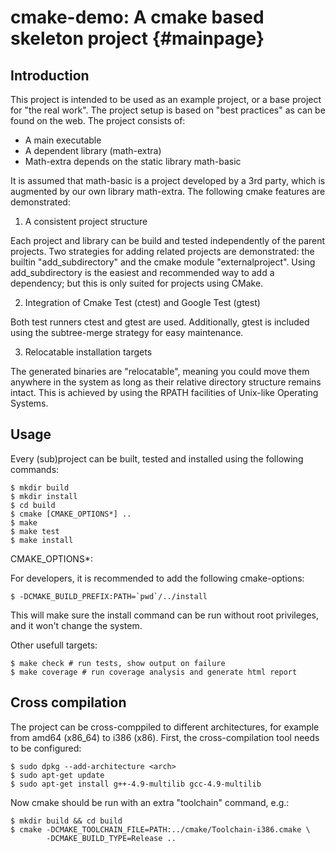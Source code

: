 cmake-demo: A cmake based skeleton project {#mainpage}
==========================================

Introduction
------------

This project is intended to be used as an example project, or a base project
for "the real work". The project setup is based on "best practices" as can
be found on the web. The project consists of:
- A main executable
- A dependent library (math-extra)
- Math-extra depends on the static library math-basic

It is assumed that math-basic is a project developed by a 3rd party, which is
augmented by our own library math-extra. The following cmake features are
demonstrated:

1. A consistent project structure

Each project and library can be build and tested independently of the
parent projects. Two strategies for adding related projects are demonstrated:
the builtin "add_subdirectory" and the cmake module "externalproject". Using
add_subdirectory is the easiest and recommended way to add a dependency; but
this is only suited for projects using CMake.

2. Integration of Cmake Test (ctest) and Google Test (gtest)

Both test runners ctest and gtest are used. Additionally, gtest is included
using the subtree-merge strategy for easy maintenance.

3. Relocatable installation targets

The generated binaries are "relocatable", meaning you could move them anywhere
in the system as long as their relative directory structure remains intact.
This is achieved by using the RPATH facilities of Unix-like Operating Systems.

Usage
-----

Every (sub)project can be built, tested and installed using the following
commands:

    $ mkdir build
    $ mkdir install
    $ cd build
    $ cmake [CMAKE_OPTIONS*] ..
    $ make
    $ make test
    $ make install

CMAKE_OPTIONS*:

For developers, it is recommended to add the following cmake-options:

    $ -DCMAKE_BUILD_PREFIX:PATH=`pwd`/../install

This will make sure the install command can be run without root privileges,
and it won't change the system.

Other usefull targets:

    $ make check # run tests, show output on failure
    $ make coverage # run coverage analysis and generate html report

Cross compilation
-----------------

The project can be cross-comppiled to different architectures, for example
from amd64 (x86_64) to i386 (x86). First, the cross-compilation tool needs
to be configured:

    $ sudo dpkg --add-architecture <arch>
    $ sudo apt-get update
    $ sudo apt-get install g++-4.9-multilib gcc-4.9-multilib

Now cmake should be run with an extra "toolchain" command, e.g.:

    $ mkdir build && cd build
    $ cmake -DCMAKE_TOOLCHAIN_FILE=PATH:../cmake/Toolchain-i386.cmake \
            -DCMAKE_BUILD_TYPE=Release ..
